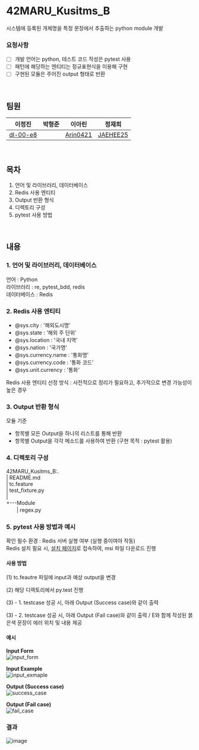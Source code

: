 # 42MARU_Kusitms_B
시스템에 등록된 개체명을 특정 문장에서 추출하는 python module 개발

### 요청사항
- [ ] 개발 언어는 python, 테스트 코드 작성은 pytest 사용
- [ ] 패턴에 해당하는 엔티티는 정규표현식을 이용해 구현
- [ ] 구현된 모듈은 주어진 output 형태로 반환

<br>

## 팀원
|이정진|박형준|이아린|정재희|
|:---:|:---:|:---:|:---:|
|[dl-00-e8](https://github.com/dl-00-e8)||[Arin0421](https://github.com/Arin0421)|[JAEHEE25](https://github.com/JAEHEE25)|  

<br>

## 목차
1. 언어 및 라이브러리, 데이터베이스
2. Redis 사용 엔티티
3. Output 반환 형식
4. 디렉토리 구성
5. pytest 사용 방법

<br>

## 내용

###  1. 언어 및 라이브러리, 데이터베이스
언어 : Python  
라이브러리 : re, pytest_bdd, redis  
데이터베이스 : Redis

### 2. Redis 사용 엔티티
- @sys.city : '해외도시명'
- @sys.state : '해외 주 단위'
- @sys.location : '국내 지역'
- @sys.nation : '국가명'
- @sys.currency.name : '통화명'
- @sys.currency.code : '통화 코드'
- @sys.unit.currency : '통화'

Redis 사용 엔티티 선정 방식 : 사전적으로 정리가 필요하고, 추가적으로 변경 가능성이 높은 경우

### 3. Output 반환 형식
모듈 기준
- 항목별 모든 Output을 하나의 리스트를 통해 반환  
- 항목별 Output을 각각 메소드를 사용하여 반환 (구현 목적 : pytest 활용)


### 4. 디렉토리 구성
42MARU_Kusitms_B:.  
|   README.md  
|   tc.feature  
|   test_fixture.py   
|               
+---Module  
　　|   regex.py
        

### 5. pytest 사용 방법과 예시
확인 필수 환경 : Redis 서버 실행 여부 (실행 중이여야 작동)  
Redis 설치 필요 시, [설치 페이지](https://github.com/microsoftarchive/redis/releases)로 접속하여, msi 파일 다운로드 진행

#### 사용 방법
(1) tc.feautre 파일에 input과 예상 output을 변경

(2) 해당 디렉토리에서 py.test 진행

(3) - 1. testcase 성공 시, 아래 Output (Success case)와 같이 출력

(3) - 2. testcase 성공 시, 아래 Output (Fail case)와 같이 출력 / E와 함께 작성된 붉은색 문장이 에러 위치 및 내용 제공

#### 예시
**Input Form**  
![input_form](https://user-images.githubusercontent.com/76556999/191917756-ee1b0a8c-6d26-4e8c-b477-16329c475dd7.png)

**Input Example**  
![input_exmaple](https://user-images.githubusercontent.com/76556999/191917751-51360588-7374-40c1-958a-098f0c19e2d1.png)

**Output (Success case)**  
![success_case](https://user-images.githubusercontent.com/76556999/191917758-f1b11072-eb76-47fd-b4a7-1728e681e3bf.png)

**Output (Fail case)**  
![fail_case](https://user-images.githubusercontent.com/76556999/191917744-71292622-afc3-4f12-8217-ec53fff9da8c.png)

### 결과
![image](https://github.com/Arin0421/42MARU_Kusitms_B/assets/73944423/968c03c0-56e9-41b5-a745-f01acf66a118)

